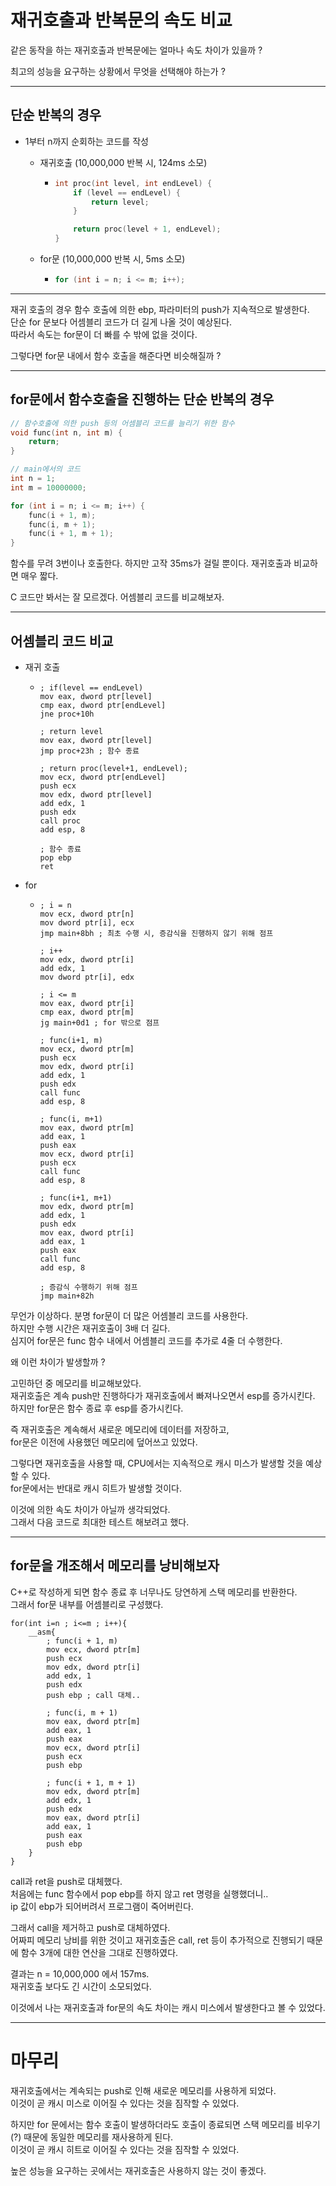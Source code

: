 # 재귀호출과 반복문의 속도 비교

같은 동작을 하는 재귀호출과 반복문에는 얼마나 속도 차이가 있을까 ?

최고의 성능을 요구하는 상황에서 무엇을 선택해야 하는가 ?

--- ---

## 단순 반복의 경우

* 1부터 n까지 순회하는 코드를 작성

  * 재귀호출 (10,000,000 반복 시, 124ms 소모)

  	* ```c++
      int proc(int level, int endLevel) {
          if (level == endLevel) {
              return level;
          }
      
          return proc(level + 1, endLevel);
      }
      ```
  
  * for문 (10,000,000 반복 시, 5ms 소모)
  
    * ```c++
      for (int i = n; i <= m; i++);
      ```

--- ---

재귀 호출의 경우 함수 호출에 의한 ebp, 파라미터의 push가 지속적으로 발생한다.<br/>
단순 for 문보다 어셈블리 코드가 더 길게 나올 것이 예상된다.<br/>
따라서 속도는 for문이 더 빠를 수 밖에 없을 것이다.<br/>

그렇다면 for문 내에서 함수 호출을 해준다면 비슷해질까 ?

--- ---

## for문에서 함수호출을 진행하는 단순 반복의 경우

```C++
// 함수호출에 의한 push 등의 어셈블리 코드를 늘리기 위한 함수
void func(int n, int m) {
	return;
}

// main에서의 코드
int n = 1;
int m = 10000000;

for (int i = n; i <= m; i++) {
    func(i + 1, m);
    func(i, m + 1);
    func(i + 1, m + 1);
}
```

함수를 무려 3번이나 호출한다. 하지만 고작 35ms가 걸릴 뿐이다. 재귀호출과 비교하면 매우 짧다.

C 코드만 봐서는 잘 모르겠다. 어셈블리 코드를 비교해보자.

--- ---

## 어셈블리 코드 비교

* 재귀 호출

  * ```assembly
    ; if(level == endLevel)
    mov eax, dword ptr[level]
    cmp eax, dword ptr[endLevel]
    jne proc+10h
    
    ; return level
    mov eax, dword ptr[level]
    jmp proc+23h ; 함수 종료
    
    ; return proc(level+1, endLevel);
    mov ecx, dword ptr[endLevel]
    push ecx
    mov edx, dword ptr[level]
    add edx, 1
    push edx
    call proc
    add esp, 8
    
    ; 함수 종료
    pop ebp
    ret
    ```

* for

  * ```assembly
    ; i = n
    mov ecx, dword ptr[n]
    mov dword ptr[i], ecx
    jmp main+8bh ; 최초 수행 시, 증감식을 진행하지 않기 위해 점프
    
    ; i++
    mov edx, dword ptr[i]
    add edx, 1
    mov dword ptr[i], edx
    
    ; i <= m
    mov eax, dword ptr[i]
    cmp eax, dword ptr[m]
    jg main+0d1 ; for 밖으로 점프
    
    ; func(i+1, m)
    mov ecx, dword ptr[m]
    push ecx
    mov edx, dword ptr[i]
    add edx, 1
    push edx
    call func
    add esp, 8
    
    ; func(i, m+1)
    mov eax, dword ptr[m]
    add eax, 1
    push eax
    mov ecx, dword ptr[i]
    push ecx
    call func
    add esp, 8
    
    ; func(i+1, m+1)
    mov edx, dword ptr[m]
    add edx, 1
    push edx
    mov eax, dword ptr[i]
    add eax, 1
    push eax
    call func
    add esp, 8
    
    ; 증감식 수행하기 위해 점프
    jmp main+82h
    ```

무언가 이상하다. 분명 for문이 더 많은 어셈블리 코드를 사용한다. <br/>
하지만 수행 시간은 재귀호출이 3배 더 길다. <br/>
심지어 for문은 func 함수 내에서 어셈블리 코드를 추가로 4줄 더 수행한다.

왜 이런 차이가 발생할까 ?

고민하던 중 메모리를 비교해보았다.<br/>
재귀호출은 계속 push만 진행하다가 재귀호출에서 빠져나오면서 esp를 증가시킨다.<br/>
하지만 for문은 함수 종료 후 esp를 증가시킨다.

즉 재귀호출은 계속해서 새로운 메모리에 데이터를 저장하고,<br/>
for문은 이전에 사용했던 메모리에 덮어쓰고 있었다.

그렇다면 재귀호출을 사용할 때, CPU에서는 지속적으로 캐시 미스가 발생할 것을 예상할 수 있다.<br/>
for문에서는 반대로 캐시 히트가 발생할 것이다.

이것에 의한 속도 차이가 아닐까 생각되었다.<br/>
그래서 다음 코드로 최대한 테스트 해보려고 했다.

--- ---

## for문을 개조해서 메모리를 낭비해보자

C++로 작성하게 되면 함수 종료 후 너무나도 당연하게 스택 메모리를 반환한다.<br/>
그래서 for문 내부를 어셈블리로 구성했다.

```assembly
for(int i=n ; i<=m ; i++){
    __asm{
        ; func(i + 1, m)
        mov ecx, dword ptr[m]
        push ecx
        mov edx, dword ptr[i]
        add edx, 1
        push edx
        push ebp ; call 대체..

        ; func(i, m + 1)
        mov eax, dword ptr[m]
        add eax, 1
        push eax
        mov ecx, dword ptr[i]
        push ecx
        push ebp

        ; func(i + 1, m + 1)
        mov edx, dword ptr[m]
        add edx, 1
        push edx
        mov eax, dword ptr[i]
        add eax, 1
        push eax
        push ebp
    }
}
```

call과 ret을 push로 대체했다.<br/>
처음에는 func 함수에서 pop ebp를 하지 않고 ret 명령을 실행했더니..<br/>
ip 값이 ebp가 되어버려서 프로그램이 죽어버린다.

그래서 call을 제거하고 push로 대체하였다.<br/>
어짜피 메모리 낭비를 위한 것이고 재귀호출은 call, ret 등이 추가적으로 진행되기 때문에 함수 3개에 대한 연산을 그대로 진행하였다.

결과는 n = 10,000,000 에서 157ms.<br/>
재귀호출 보다도 긴 시간이 소모되었다.

이것에서 나는 재귀호출과 for문의 속도 차이는 캐시 미스에서 발생한다고 볼 수 있었다.

--- ---

# 마무리

재귀호출에서는 계속되는 push로 인해 새로운 메모리를 사용하게 되었다.<br/>
이것이 곧 캐시 미스로 이어질 수 있다는 것을 짐작할 수 있었다.

하지만 for 문에서는 함수 호출이 발생하더라도 호출이 종료되면 스택 메모리를 비우기(?) 때문에 동일한 메모리를 재사용하게 된다.<br/>
이것이 곧 캐시 히트로 이어질 수 있다는 것을 짐작할 수 있었다.

높은 성능을 요구하는 곳에서는 재귀호출은 사용하지 않는 것이 좋겠다.
